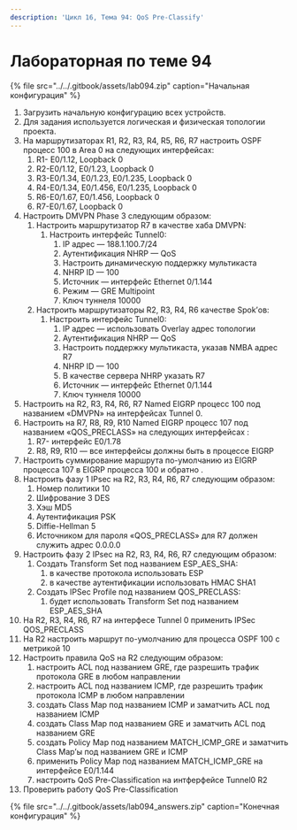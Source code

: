 ```yaml
---
description: 'Цикл 16, Тема 94: QoS Pre-Classify'
---
```


# Лабораторная по теме 94

{% file src="../../.gitbook/assets/lab094.zip" caption="Начальная конфигурация" %}

1. Загрузить начальную конфигурацию всех устройств.
2. Для задания используется логическая и физическая топологии проекта.
3. На маршрутизаторах R1, R2, R3, R4, R5, R6, R7 настроить OSPF процесс 100 в Аrea 0 на следующих интерфейсах:
   1. R1- E0/1.12, Loopback 0
   2. R2-E0/1.12, E0/1.23, Loopback 0
   3. R3-E0/1.34, E0/1.23, E0/1.235, Loopback 0
   4. R4-E0/1.34, E0/1.456, E0/1.235, Loopback 0
   5. R6-E0/1.67, E0/1.456, Loopback 0
   6. R7-E0/1.67, Loopback 0
4. Настроить DMVPN Phase 3 следующим образом:
   1. Настроить маршрутизатор R7 в качестве хаба DMVPN:
      1. Настроить интерфейс Tunnel0:
         1. IP адрес — 188.1.100.7/24
         2. Аутентификация NHRP — QoS
         3. Настроить динамическую поддержку мультикаста
         4. NHRP ID — 100
         5. Источник — интерфейс Ethernet 0/1.144
         6. Режим — GRE Multipoint
         7. Ключ туннеля 10000
   2. Настроить маршрутизаторы R2, R3, R4, R6 качеcтве Spok’ов:
      1. Настроить интерфейс Tunnel0:
         1. IP адрес — использовать Overlay адрес топологии
         2. Аутентификация NHRP — QoS
         3. Настроить поддержку мультикаста, указав NMBA адрес R7
         4. NHRP ID — 100
         5. В качестве сервера NHRP указать R7
         6. Источник — интерфейс Ethernet 0/1.144
         7. Ключ туннеля 10000
5. Настроить на R2, R3, R4, R6, R7 Named EIGRP процесс 100 под названием «DMVPN» на интерфейсах Tunnel 0.
6. Настроить на R7, R8, R9, R10 Named EIGRP процесс 107 под названием «QOS\_PRECLASS» на следующих интерфейсах :
   1. R7- интерфейс E0/1.78
   2. R8, R9, R10 — все интерфейсы должны быть в процессе EIGRP
7. Настроить суммирование маршрута по-умолчанию из EIGRP процесса 107 в EIGRP процесса 100 и обратно .
8. Настроить фазу 1 IPsec на R2, R3, R4, R6, R7 следующим образом:
   1. Номер политики 10
   2. Шифрование 3 DES
   3. Хэш MD5
   4. Аутентификация PSK
   5. Diffie-Hellman 5
   6. Источником для пароля «QOS\_PRECLASS» для R7 должен служить адрес 0.0.0.0
9. Настроить фазу 2 IPsec на R2, R3, R4, R6, R7 следующим образом:
   1. Создать Transform Set под названием ESP\_AES\_SHA:
      1. в качестве протокола использовать ESP
      2. в качестве аутентификации использовать HMAC SHA1
   2. Создать IPSec Profile под названием QOS\_PRECLASS:
      1. будет использовать Transform Set под названием ESP\_AES\_SHA
10. На R2, R3, R4, R6, R7 на интерфесе Tunnel 0 применить IPSec QOS\_PRECLASS
11. На R2 настроить маршрут по-умолчанию для процесса OSPF 100 с метрикой 10
12. Настроить правила QoS на R2 следующим образом:
    1. настроить ACL под названием GRE, где разрешить трафик протокола GRE в любом направлении
    2. настроить ACL под названием ICMP, где разрешить трафик протокола ICMP в любом направлении
    3. создать Class Map под названием ICMP и заматчить ACL под названием ICMP
    4. создать Class Map под названием GRE и заматчить ACL под названием GRE
    5. создать Policy Map под названием MATCH\_ICMP\_GRE и заматчить Class Map’ы под названием GRE и ICMP
    6. применить Policy Map под названием MATCH\_ICMP\_GRE на интерфейсе E0/1.144
    7. настроить QoS Pre-Classification на интферфейсе Tunnel0 R2
13. Проверить работу QoS Pre-Classification

{% file src="../../.gitbook/assets/lab094\_answers.zip" caption="Конечная конфигурация" %}

